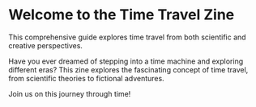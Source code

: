 # Welcome to the Time Travel Zine

This comprehensive guide explores time travel from both scientific and creative perspectives.

Have you ever dreamed of stepping into a time machine and exploring different eras? This zine explores the fascinating concept of time travel, from scientific theories to fictional adventures.

Join us on this journey through time!
